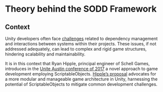 ﻿# Theory behind the SODD Framework

## Context

Unity developers often face [challenges](problems.md) related to dependency management and interactions between systems
within their projects. These issues, if not addressed adequately, can lead to complex and rigid game structures,
hindering scalability and maintainability.

It is in this context that Ryan Hipple, principal engineer of Schell Games, introduces in
the [Unite Austin conference of 2017](https://www.youtube.com/watch?v=raQ3iHhE_Kk) a novel approach to game development
employing ScriptableObjects. [Hipple’s proposal](game-architecture.md) advocates for a more modular and manageable game
architecture in Unity, harnessing the potential of ScriptableObjects to mitigate common development challenges.
